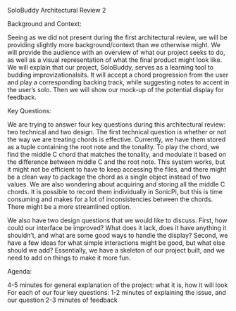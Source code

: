 SoloBuddy Architectural Review 2

Background and Context:

Seeing as we did not present during the first architectural review, we will be providing slightly more background/context than we otherwise might.
We will provide the audience with an overview of what our project seeks to do, as well as a visual representation of what the final product might
look like. We will explain that our project, SoloBuddy, serves as a learning tool to budding improvizationalsits. It will accept a chord
progression from the user and play a corresponding backing track, while suggesting notes to accent in the user’s solo. Then we will show
our mock-up of the potential display for feedback.

Key Questions:

We are trying to answer four key questions during this architectural review: two technical and two design. The first technical question is whether
or not the way we are treating chords is effective. Currently, we have them stored as a tuple containing the root note and the tonality. To play
the chord, we find the middle C chord that matches the tonality, and modulate it based on the difference between middle C and the root note. This
system works, but it might not be efficient to have to keep accessing the files, and there might be a clean way to package the chord as a single
object instead of two values. We are also wondering about acquiring and storing all the middle C chords. It is possible to record them individually
in SonicPi, but this is time consuming and makes for a lot of inconsistencies between the chords. There might be a more streamlined option.

We also have two design questions that we would like to discuss. First, how could our interface be improved? What does it lack, does it have anything
it shouldn’t, and what are some good ways to handle the display? Second, we have a few ideas for what simple interactions might be good, but what
else should we add? Essentially, we have a skeleton of our project built, and we need to add on things to make it more fun.

Agenda:

4-5 minutes for general explanation of the project: what it is, how it will look
For each of our four key questions:
1-2 minutes of explaining the issue, and our question
2-3 minutes of feedback
